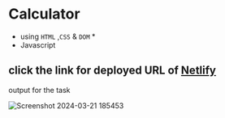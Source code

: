 # Calculator
* using `HTML` ,`CSS` & `DOM` *
* Javascript
  
## click the link for deployed URL of [Netlify]()

output for the task

![Screenshot 2024-03-21 185453](https://github.com/Meenajayaraj/task-9-2/assets/154115927/13b96253-9c26-4193-b755-4c96bf571ed5)

  
